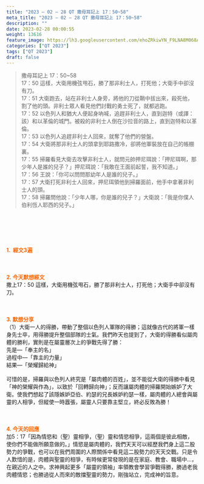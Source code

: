 ```yaml
---
title: "2023 – 02 – 28 QT 撒母耳記上 17：50~58"
meta_title: "2023 – 02 – 28 QT 撒母耳記上 17：50~58"
description: ""
date: 2023-02-28 00:00:55
weight: 13616
feature_image: https://lh3.googleusercontent.com/ehoZRkiwYN_F9LNA8M068AYxt73EavCZno-PD1cJRuf5BbSkQVUWr3gNEbt5kSs28Pb_Elg17kSrtf9ybWvojWoMV6I4tPM3vGRGDq6GkKkPdL2Gut4QAIw4-uykKUAtNiKgQKntvsU=w800
categories: ["QT 2023"]
tags: ["QT 2023"]
draft: false
---
```


<blockquote>撒母耳記上 17：50~58<br />
17：50 這樣，大衛用機弦甩石，勝了那非利士人，打死他；大衛手中卻沒有刀。<br />
17：51 大衛跑去，站在非利士人身旁，將他的刀從鞘中拔出來，殺死他，割了他的頭。非利士眾人看見他們討戰的勇士死了，就都逃跑。<br />
17：52 以色列人和猶大人便起身吶喊，追趕非利士人，直到迦特（或譯：該）和以革倫的城門。被殺的非利士人倒在沙拉音的路上，直到迦特和以革倫。<br />
17：53 以色列人追趕非利士人回來，就奪了他們的營盤。<br />
17：54 大衛將那非利士人的頭拿到耶路撒冷，卻將他軍裝放在自己的帳棚裏。<br />
17：55 掃羅看見大衛去攻擊非利士人，就問元帥押尼珥說：「押尼珥啊，那少年人是誰的兒子？」押尼珥說：「我敢在王面前起誓，我不知道。」<br />
17：56 王說：「你可以問問那幼年人是誰的兒子。」<br />
17：57 大衛打死非利士人回來，押尼珥領他到掃羅面前，他手中拿著非利士人的頭。<br />
17：58 掃羅問他說：「少年人哪，你是誰的兒子？」大衛說：「我是你僕人伯利恆人耶西的兒子。」</blockquote><br />
&nbsp;<br />
<br />
&nbsp;<br />
<br />
<span style="color: #ff6600;"><strong>1.  經文3遍</strong></span><br />
<br />
&nbsp;<br />
<br />
<span style="color: #ff6600;"><strong>2. 今天默想經文<br />
</strong></span>撒上17：50 這樣，大衛用機弦甩石，勝了那非利士人，打死他；大衛手中卻沒有刀。<br />
<br />
&nbsp;<br />
<br />
<strong><span style="color: #ff6600;">3. 默想分享<br />
</span></strong>（1）大衛一人的得勝，帶動了整個以色列人軍隊的得勝；這就像古代的將軍一樣身先士卒，用得勝提升整個部隊的士氣。我們昨天也提到了，大衛的得勝看似屬肉體的勝利，實則是在屬靈層次上的爭戰先得了勝：<br />
先是—「奉主的名」<br />
過程中—「靠主的力量」<br />
結果—「榮耀歸給神」<br />
<br />
可惜的是，掃羅與以色列人終究是「屬肉體的百姓」，並不能從大衛的得勝中看見「神的榮耀與作為」，以致於「回轉歸向神」；反而讓屬肉體的掃羅開始嫉妒了大衛。使我們想起了該隱嫉妒亞伯、約瑟的兄長嫉妒約瑟一樣，屬肉體的人總會與屬靈的人相爭，但縱使一時囂張，屬靈人只要靠主堅立，終必反敗為勝！<br />
<br />
&nbsp;<br />
<br />
<strong style="font-size: inherit;"><span style="color: #ff6600;">4. 今天的回應<br />
</span></strong>加5：17「因為情慾和（聖）靈相爭，（聖）靈和情慾相爭，這兩個是彼此相敵，使你們不能做所願意做的。」情慾是屬肉體的，我們天天可以經歷我們身上這二股勢力的爭戰，也可以在我們周圍的人際關係中看見這二股勢力的天天交戰。只是令人歎惜的是，肉體與聖靈的相爭，有時候更常發現的是在家庭、教會、職場中…，在親近的人之中。求神興起更多「屬靈的領袖」率領教會學習爭戰得勝，勝過老我肉體情慾；也勝過從人而來的敵擋聖靈的勢力，剛強站立，完成神的旨意。<br />
<br />
&nbsp;
        